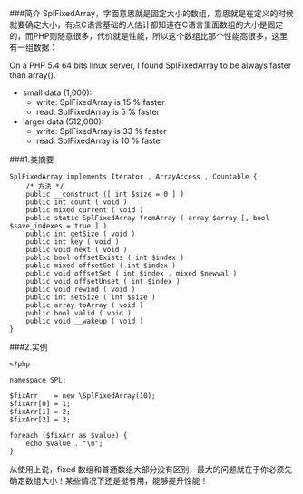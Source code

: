 ###简介
SplFixedArray，字面意思就是固定大小的数组，意思就是在定义的时候就要确定大小，有点C语言基础的人估计都知道在C语言里面数组的大小是固定的，而PHP则随意很多，代价就是性能，所以这个数组比那个性能高很多，这里有一组数据：
> 
On a PHP 5.4 64 bits linux server, I found SplFixedArray to be always faster than array().
* small data (1,000):
    * write: SplFixedArray is 15 % faster
    * read:  SplFixedArray is  5 % faster
* larger data (512,000):
    * write: SplFixedArray is 33 % faster
    * read:  SplFixedArray is 10 % faster


###1.类摘要
```
SplFixedArray implements Iterator , ArrayAccess , Countable {
	/* 方法 */
	public __construct ([ int $size = 0 ] )
	public int count ( void )
	public mixed current ( void )
	public static SplFixedArray fromArray ( array $array [, bool $save_indexes = true ] )
	public int getSize ( void )
	public int key ( void )
	public void next ( void )
	public bool offsetExists ( int $index )
	public mixed offsetGet ( int $index )
	public void offsetSet ( int $index , mixed $newval )
	public void offsetUnset ( int $index )
	public void rewind ( void )
	public int setSize ( int $size )
	public array toArray ( void )
	public bool valid ( void )
	public void __wakeup ( void )
}
```
###2.实例
```
<?php

namespace SPL;

$fixArr    = new \SplFixedArray(10);
$fixArr[0] = 1;
$fixArr[1] = 2;
$fixArr[2] = 3;

foreach ($fixArr as $value) {
    echo $value . "\n";
}
```
从使用上说，fixed 数组和普通数组大部分没有区别，最大的问题就在于你必须先确定数组大小！某些情况下还是挺有用，能够提升性能！